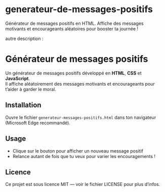 # generateur-de-messages-positifs
Générateur de messages positifs en HTML.  Affiche des messages motivants et encourageants aléatoires pour booster ta journée !

autre description : 
# Générateur de messages positifs

Un générateur de messages positifs développé en **HTML**, **CSS** et **JavaScript**.  
Il affiche aléatoirement des messages motivants et encourageants pour t’aider à garder le moral.

## Installation

Ouvre le fichier `generateur-messages-positifs.html` dans ton navigateur (Microsoft Edge recommandé).

## Usage

- Clique sur le bouton pour afficher un nouveau message positif  
- Relance autant de fois que tu veux pour varier les encouragements !

## Licence

Ce projet est sous licence MIT — voir le fichier LICENSE pour plus d’infos.
